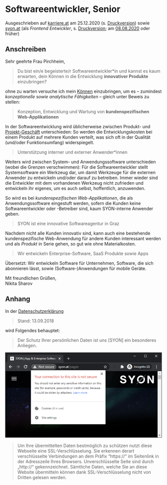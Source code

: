 # Softwareentwickler, Senior

Ausgeschrieben auf [karriere.at](https://www.karriere.at/jobs/5772741)  am 25.12.2020 (s. [Druckversion](media/softwareentwickler_karriere.at.pdf)) sowie [syon.at](http://www.syon.at/pages/careers) (als *Frontend Entwickler*, s. [Druckversion](media/frontend-entwickler_syon.at.pdf); am [08.08.2020](https://web.archive.org/web/20200929173925/http://syon.at/pages/careers) oder früher)

## Anschreiben

Sehr geehrte Frau Pirchheim,

> Du bist ein/e begeisterte/r Softwareentwickler*in und kannst es kaum erwarten, dein Können in die Entwicklung **innovativer Produkte** einzubringen?

ohne zu warten versuche ich mein [Können](https://observablehq.com/@nikita-sharov/publications) einzubringen, um es – zumindest *konzeptionelle sowie analytische Fähigkeiten* – gleich unter Beweis zu stellen:

> Konzeption, Entwicklung und Wartung von **kundenspezifischen Web-Applikationen**

In der Softwareentwicklung wird üblicherweise zwischen Produkt- und [Projekt-Geschäft](http://www.syon.at/pages/portfolio) unterschieden: So werden die Entwicklungskosten bei einem Produkt auf mehrere Kunden verteilt, was sich oft in der Qualität (und/oder Funktionsumfang) widerspiegelt.

> Unterstützung interner und externer Anwender*innen

Weiters wird zwischen System- und Anwendungssoftware unterschieden (wobei die Grenzen verschwimmen): Für die Softwareentwickler stellt Systemsoftware ein Werkzeug dar, um damit Werkzeuge für die externen Anwender zu entwickeln und/oder darauf zu betreiben. Immer wieder sind die Entwickler mit dem vorhandenen Werkzeug nicht zufrieden und entwickeln ihr eigenes, um es auch selbst, hoffentlich, anzuwenden.

So wird es bei *kundenspezifischen Web-Applikationen*, die als Anwendungssoftware eingestuft werden, sofern die Kunden keine Softwareentwickler oder -Betreiber sind, kaum SYON-interne Anwender geben.

> SYON ist eine innovative Softwareagentur in Graz

Nachdem nicht alle Kunden innovativ sind, kann auch eine bestehende kundenspezifische Web-Anwendung für andere Kunden interessant werden und als *Produkt* in Serie gehen, so gut wie ohne Materialkosten.

> Wir entwickeln Enterprise-Software, SaaS Produkte sowie Apps

Übersetzt: Wir entwickeln Software für Unternehmen, Software, die sich abonnieren lässt, sowie (Software-)Anwendungen für mobile Geräte.

Mit freundlichen Grüßen,  
Nikita Sharov

## Anhang

In der [Datenschutzerklärung](http://www.syon.at/pages/privacy)

> Stand: 13.09.2018

wird Folgendes behauptet:

> Der Schutz Ihrer persönlichen Daten ist uns [SYON] ein besonderes Anliegen.

![SYON Homepage, Stand: 28.12.2020](media/homepage.png)

> Um Ihre übermittelten Daten bestmöglich zu schützen nutzt diese Webseite eine SSL-Verschlüsselung. Sie erkennen derart verschlüsselte Verbindungen an dem Präfix “https://“ im Seitenlink in der Adresszeile Ihres Browsers. Unverschlüsselte Seite sind durch „http://“ gekennzeichnet. Sämtliche Daten, welche Sie an diese Website übermitteln können dank SSL-Verschlüsselung nicht von Dritten gelesen werden.
